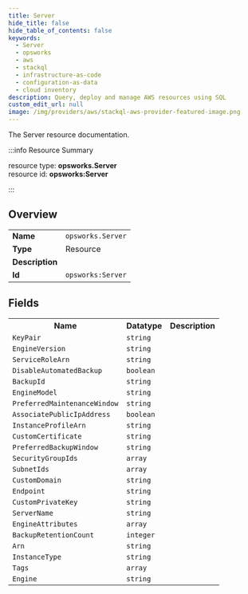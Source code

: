 ```yaml
---
title: Server
hide_title: false
hide_table_of_contents: false
keywords:
  - Server
  - opsworks
  - aws
  - stackql
  - infrastructure-as-code
  - configuration-as-data
  - cloud inventory
description: Query, deploy and manage AWS resources using SQL
custom_edit_url: null
image: /img/providers/aws/stackql-aws-provider-featured-image.png
---
```

The Server resource documentation.

:::info Resource Summary

<div class="row">
<div class="providerDocColumn">
<span>resource type:&nbsp;<b>opsworks.Server</b></span><br />
<span>resource id:&nbsp;<b>opsworks:Server</b></span><br />
</div>
</div>

:::

## Overview
<table><tbody>
<tr><td><b>Name</b></td><td><code>opsworks.Server</code></td></tr>
<tr><td><b>Type</b></td><td>Resource</td></tr>
<tr><td><b>Description</b></td><td></td></tr>
<tr><td><b>Id</b></td><td><code>opsworks:Server</code></td></tr>
</tbody></table>

## Fields
<table><tbody>
<tr><th>Name</th><th>Datatype</th><th>Description</th></tr>
<tr><td><code>KeyPair</code></td><td><code>string</code></td><td></td></tr><tr><td><code>EngineVersion</code></td><td><code>string</code></td><td></td></tr><tr><td><code>ServiceRoleArn</code></td><td><code>string</code></td><td></td></tr><tr><td><code>DisableAutomatedBackup</code></td><td><code>boolean</code></td><td></td></tr><tr><td><code>BackupId</code></td><td><code>string</code></td><td></td></tr><tr><td><code>EngineModel</code></td><td><code>string</code></td><td></td></tr><tr><td><code>PreferredMaintenanceWindow</code></td><td><code>string</code></td><td></td></tr><tr><td><code>AssociatePublicIpAddress</code></td><td><code>boolean</code></td><td></td></tr><tr><td><code>InstanceProfileArn</code></td><td><code>string</code></td><td></td></tr><tr><td><code>CustomCertificate</code></td><td><code>string</code></td><td></td></tr><tr><td><code>PreferredBackupWindow</code></td><td><code>string</code></td><td></td></tr><tr><td><code>SecurityGroupIds</code></td><td><code>array</code></td><td></td></tr><tr><td><code>SubnetIds</code></td><td><code>array</code></td><td></td></tr><tr><td><code>CustomDomain</code></td><td><code>string</code></td><td></td></tr><tr><td><code>Endpoint</code></td><td><code>string</code></td><td></td></tr><tr><td><code>CustomPrivateKey</code></td><td><code>string</code></td><td></td></tr><tr><td><code>ServerName</code></td><td><code>string</code></td><td></td></tr><tr><td><code>EngineAttributes</code></td><td><code>array</code></td><td></td></tr><tr><td><code>BackupRetentionCount</code></td><td><code>integer</code></td><td></td></tr><tr><td><code>Arn</code></td><td><code>string</code></td><td></td></tr><tr><td><code>InstanceType</code></td><td><code>string</code></td><td></td></tr><tr><td><code>Tags</code></td><td><code>array</code></td><td></td></tr><tr><td><code>Engine</code></td><td><code>string</code></td><td></td></tr>
</tbody></table>